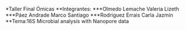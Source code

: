 *Taller Final Ómicas
**Integrantes:
***Olmedo Lemache Valeria Lizeth
***Páez Andrade Marco Santiago
***Rodriguez Errais Carla Jazmín
**Tema:16S Microbial analysis with Nanopore data
